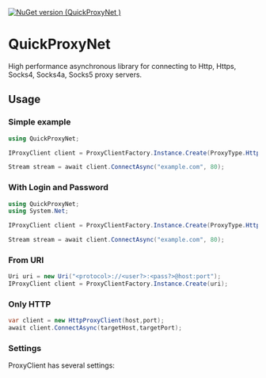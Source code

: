 [![NuGet version (QuickProxyNet )](https://img.shields.io/nuget/v/QuickProxyNet?style=flat-square)](https://www.nuget.org/packages/QuickProxyNet/)

# QuickProxyNet

High performance asynchronous library for connecting to Http, Https, Socks4, Socks4a, Socks5 proxy servers.

## Usage

### Simple example

```csharp
using QuickProxyNet;

IProxyClient client = ProxyClientFactory.Instance.Create(ProxyType.Http, host, por);

Stream stream = await client.ConnectAsync("example.com", 80);
```

### With Login and Password

```csharp
using QuickProxyNet;
using System.Net;

IProxyClient client = ProxyClientFactory.Instance.Create(ProxyType.Http, host, port, new NetworkCredential("login","password"));

Stream stream = await client.ConnectAsync("example.com", 80);
```

### From URI

```csharp
Uri uri = new Uri("<protocol>://<user?>:<pass?>@host:port");
IProxyClient client = ProxyClientFactory.Instance.Create(uri);
```

### Only HTTP

```csharp
var client = new HttpProxyClient(host,port);
await client.ConnectAsync(targetHost,targetPort);
```

### Settings

ProxyClient has several settings:

